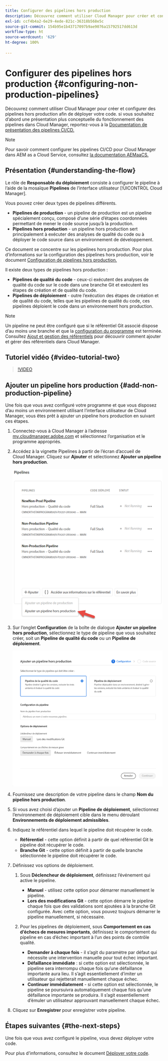 ```yaml
---
title: Configurer des pipelines hors production
description: Découvrez comment utiliser Cloud Manager pour créer et configurer des pipelines hors production afin de déployer votre code.
exl-id: ccf4b4a2-6e29-4ede-821c-36318b568e5c
source-git-commit: 154b95e1b43717097b9ae9076a15792517dd613d
workflow-type: ht
source-wordcount: '629'
ht-degree: 100%

---
```


# Configurer des pipelines hors production {#configuring-non-production-pipelines}

Découvrez comment utiliser Cloud Manager pour créer et configurer des pipelines hors production afin de déployer votre code. si vous souhaitez d’abord une présentation plus conceptuelle du fonctionnement des pipelines dans Cloud Manager, reportez-vous à la [Documentation de présentation des pipelines CI/CD.](ci-cd-pipeline.md)

>[!NOTE]
>
>Pour savoir comment configurer les pipelines CI/CD pour Cloud Manager dans AEM as a Cloud Service, consultez [la documentation AEMaaCS.](https://experienceleague.adobe.com/docs/experience-manager-cloud-service/implementing/using-cloud-manager/configure-pipeline.html?lang=fr#using-cloud-manager)

## Présentation {#understanding-the-flow}

Le rôle de **Responsable du déploiement** consiste à configurer le pipeline à l’aide de la mosaïque **Pipelines** de l’interface utilisateur [!UICONTROL Cloud Manager].

Vous pouvez créer deux types de pipelines différents.

* **Pipelines de production** - un pipeline de production est un pipeline spécialement conçu, composé d’une série d’étapes coordonnées permettant de mener le code source jusqu’à la production.
* **Pipelines hors production** - un pipeline hors production sert principalement à exécuter des analyses de qualité du code ou à déployer le code source dans un environnement de développement.

Ce document se concentre sur les pipelines hors production. Pour plus d’informations sur la configuration des pipelines hors production, voir le document [Configuration de pipelines hors production.](configuring-non-production-pipelines.md)

Il existe deux types de pipelines hors production :

* **Pipelines de qualité du code** - ceux-ci exécutent des analyses de qualité du code sur le code dans une branche Git et exécutent les étapes de création et de qualité du code.
* **Pipelines de déploiement** - outre l’exécution des étapes de création et de qualité du code, telles que les pipelines de qualité du code, ces pipelines déploient le code dans un environnement hors production.

>[!NOTE]
>
>Un pipeline ne peut être configuré que si le référentiel Git associé dispose d’au moins une branche et que la [configuration du programme](setting-up-program.md) est terminée. Consultez [Ajout et gestion des référentiels](cloud-manager-repositories.md) pour découvrir comment ajouter et gérer des référentiels dans Cloud Manager.

## Tutoriel vidéo {#video-tutorial-two}

>[!VIDEO](https://video.tv.adobe.com/v/26316/)

## Ajouter un pipeline hors production {#add-non-production-pipeline}

Une fois que vous avez configuré votre programme et que vous disposez d’au moins un environnement utilisant l’interface utilisateur de Cloud Manager, vous êtes prêt à ajouter un pipeline hors production en suivant ces étapes.

1. Connectez-vous à Cloud Manager à l’adresse [my.cloudmanager.adobe.com](https://my.cloudmanager.adobe.com) et sélectionnez l’organisation et le programme appropriés.

1. Accédez à la vignette Pipelines à partir de l’écran d’accueil de Cloud Manager. Cliquez sur **Ajouter** et sélectionnez **Ajouter un pipeline hors production**.

   ![Ajouter un pipeline hors production](/help/using/assets/configure-pipelines/nonprod-pipeline-add1.png)

1. Sur l’onglet **Configuration** de la boîte de dialogue **Ajouter un pipeline hors production**, sélectionnez le type de pipeline que vous souhaitez créer, soit un **Pipeline de qualité du code** ou un **Pipeline de déploiement**.


   ![Choix du type de pipeline](/help/using/assets/configure-pipelines/add-non-production-pipeline.png)

1. Fournissez une description de votre pipeline dans le champ **Nom du pipeline hors production**.

1. Si vous avez choisi d’ajouter un **Pipeline de déploiement**, sélectionnez l’environnement de déploiement cible dans le menu déroulant **Environnements de déploiement admissibles**.

1. Indiquez le référentiel dans lequel le pipeline doit récupérer le code.

   * **Référentiel** - cette option définit à partir de quel référentiel Git le pipeline doit récupérer le code.
   * **Branche Git** - cette option définit à partir de quelle branche sélectionnée le pipeline doit récupérer le code.

1. Définissez vos options de déploiement.

   1. Sous **Déclencheur de déploiement**, définissez l’événement qui active le pipeline.

      * **Manuel** - utilisez cette option pour démarrer manuellement le pipeline.
      * **Lors des modifications Git** - cette option démarre le pipeline chaque fois que des validations sont ajoutées à la branche Git configurée. Avec cette option, vous pouvez toujours démarrer le pipeline manuellement, si nécessaire.
   1. Pour les pipelines de déploiement, sous **Comportement en cas d’échecs de mesures importants**, définissez le comportement du pipeline en cas d’échec important à l’un des points de contrôle qualité.

      * **Demander à chaque fois** - il s’agit du paramètre par défaut qui nécessite une intervention manuelle pour tout échec important.
      * **Défaillance immédiate** : si cette option est sélectionnée, le pipeline sera interrompu chaque fois qu’une défaillance importante aura lieu. Il s’agit essentiellement d’imiter un utilisateur qui rejetterait manuellement chaque échec.
      * **Continuer immédiatement** - si cette option est sélectionnée, le pipeline se poursuivra automatiquement chaque fois qu’une défaillance importante se produira. Il s’agit essentiellement d’émuler un utilisateur approuvant manuellement chaque échec.


1. Cliquez sur **Enregistrer** pour enregistrer votre pipeline.

## Étapes suivantes {#the-next-steps}

Une fois que vous avez configuré le pipeline, vous devez déployer votre code.

Pour plus d’informations, consultez le document [Déployer votre code](deploying-code.md).
